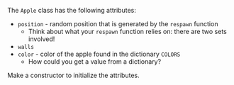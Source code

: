 <!--title={__init__ for Apple}-->

<!--badges={Software Engineering:18,Python:30,Tinkerer:14}-->

<!--concepts={Class Variables, Dictionaries, Class Method}-->

The `Apple` class has the following attributes:

* `position`  - random position that is generated by the `respawn` function
  * Think about what your `respawn` function relies on: there are two sets involved!
* `walls ` 
* `color` - color of the apple found in the dictionary `COLORS`
  * How could you get a value from a dictionary?

Make a constructor to initialize the attributes.

